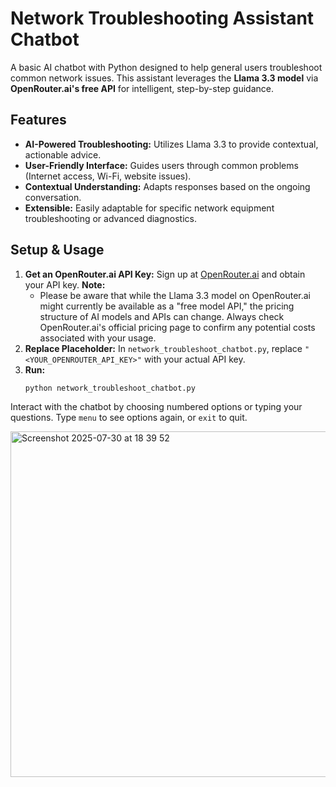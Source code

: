 # Network Troubleshooting Assistant Chatbot

A basic AI chatbot with Python designed to help general users troubleshoot common network issues. This assistant leverages the **Llama 3.3 model** via **OpenRouter.ai's free API** for intelligent, step-by-step guidance.

## Features

* **AI-Powered Troubleshooting:** Utilizes Llama 3.3 to provide contextual, actionable advice.
* **User-Friendly Interface:** Guides users through common problems (Internet access, Wi-Fi, website issues).
* **Contextual Understanding:** Adapts responses based on the ongoing conversation.
* **Extensible:** Easily adaptable for specific network equipment troubleshooting or advanced diagnostics.

## Setup & Usage

1.  **Get an OpenRouter.ai API Key:** Sign up at [OpenRouter.ai](https://openrouter.ai/) and obtain your API key.
    **Note:**
       * Please be aware that while the Llama 3.3 model on OpenRouter.ai might currently be available as a "free model API," the pricing structure of AI models and APIs can change. Always check OpenRouter.ai's official pricing page to confirm any potential costs associated with your usage.
3.  **Replace Placeholder:** In `network_troubleshoot_chatbot.py`, replace `"<YOUR_OPENROUTER_API_KEY>"` with your actual API key.
4.  **Run:**
    ```bash
    python network_troubleshoot_chatbot.py
    ```

Interact with the chatbot by choosing numbered options or typing your questions. Type `menu` to see options again, or `exit` to quit.

<img width="914" height="553" alt="Screenshot 2025-07-30 at 18 39 52" src="https://github.com/user-attachments/assets/1c337dc2-14ec-4a70-8e66-4d3dab77bd60" />
